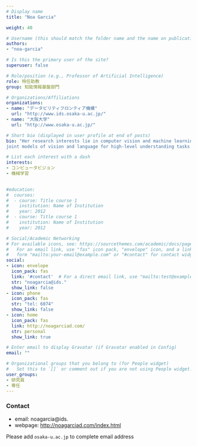 ```yaml
---
# Display name
title: "Noa Garcia"

weight: 40

# Username (this should match the folder name and the name on publications)
authors:
- "noa-garcia"

# Is this the primary user of the site?
superuser: false

# Role/position (e.g., Professor of Artificial Intelligence)
role: 特任助教
group: 知能情報基盤部門

# Organizations/Affiliations
organizations:
- name: "データビリティフロンティア機構"
  url: "http://www.ids.osaka-u.ac.jp/"
- name: "大阪大学"
  url: "http://www.osaka-u.ac.jp/"

# Short bio (displayed in user profile at end of posts)
bio: "Her research interests lie in computer vision and machine learning applied to visual retrieval and
joint models of vision and language for high-level understanding tasks."

# List each interest with a dash
interests:
- コンピュータビジョン
- 機械学習

  
#education:
#  courses:
#  - course: Title course 1
#    institution: Name of Institution
#    year: 2012
#  - course: Title course 1
#    institution: Name of Institution
#    year: 2012

# Social/Academic Networking
# For available icons, see: https://sourcethemes.com/academic/docs/page-builder/#icons
#   For an email link, use "fas" icon pack, "envelope" icon, and a link in the
#   form "mailto:your-email@example.com" or "#contact" for contact widget.
social:
- icon: envelope
  icon_pack: fas
  link: '#contact'  # For a direct email link, use "mailto:test@example.org".
  str: "noagarcia@ids."
  show_link: false
- icon: phone
  icon_pack: fas
  str: "tel: 6074"
  show_link: false
- icon: home
  icon_pack: fas
  link: http://noagarciad.com/
  str: personal
  show_link: true

# Enter email to display Gravatar (if Gravatar enabled in Config)
email: ""

# Organizational groups that you belong to (for People widget)
#   Set this to `[]` or comment out if you are not using People widget.
user_groups:
- 研究員
- 専任
---
```


### Contact
- email: noagarcia@ids.
- webpage: http://noagarciad.com/index.html


Please add `osaka-u.ac.jp` to complete email address